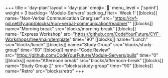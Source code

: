 +++
title = 'day-plan'
layout = 'day-plan'
emoji= '📝'
menu_level = ['sprint']
weight = 3
backlog= 'Module-Servers'
backlog_filter= 'Week 1'
[[blocks]]
name="Non-Verbal Communication Energiser"
src="https://cyf-pd.netlify.app/blocks//non-verbal-communication/readme/""
[[blocks]]
name="Morning break"
src="blocks/morning-break"
[[blocks]]
name="Express Workshop"
src="https://github.com/CodeYourFuture/CYF-Workshops/tree/main/template"
time="90"
[[blocks]]
name="Lunch"
src="blocks/lunch"
[[blocks]]
name="Study Group"
src="blocks/study-group"
time="60"
[[blocks]]
name="Code Review"
src="https://github.com/CodeYourFuture/Module-Servers/pulls"
time="0"
[[blocks]]
name="Afternoon break"
src="blocks/afternoon-break"
[[blocks]]
name="Study Group 2"
src="blocks/study-group"
time="90"
[[blocks]]
name="Retro"
src="blocks/retro"
+++
